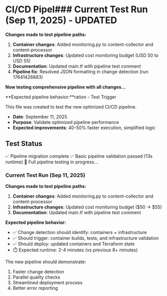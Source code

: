 # CI/CD Pipel### Current Test Run (Sep 11, 2025) - UPDATED
**Changes made to test pipeline paths:**
1. **Container changes**: Added monitoring.py to content-collector and content-processor
2. **Infrastructure changes**: Updated cost monitoring budget (USD 50 to USD 55)
3. **Documentation**: Updated main.tf with pipeline test comment
4. **Pipeline fix**: Resolved JSON formatting in change detection (run 17641426883)

**Now testing comprehensive pipeline with all changes...**

**Expected pipeline behavior:**ration - Test Trigger

This file was created to test the new optimized CI/CD pipeline.

- **Date**: September 11, 2025
- **Purpose**: Validate optimized pipeline performance
- **Expected improvements**: 40-50% faster execution, simplified logic

## Test Status
✅ Pipeline migration complete
✅ Basic pipeline validation passed (13s runtime)
🔄 Full pipeline testing in progress...

### Current Test Run (Sep 11, 2025)
**Changes made to test pipeline paths:**
1. **Container changes**: Added monitoring.py to content-collector and content-processor
2. **Infrastructure changes**: Updated cost monitoring budget ($50 → $55)
3. **Documentation**: Updated main.tf with pipeline test comment

**Expected pipeline behavior:**
- ✅ Change detection should identify: containers + infrastructure
- ✅ Should trigger: container builds, tests, and infrastructure validation
- ✅ Should deploy: updated containers and Terraform state
- ⏱️ Expected runtime: 2-4 minutes (vs previous 8+ minutes)

The new pipeline should demonstrate:
1. Faster change detection
2. Parallel quality checks
3. Streamlined deployment process
4. Better error reporting
